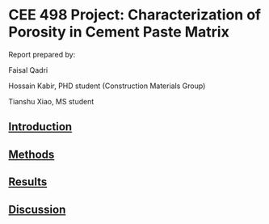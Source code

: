 # CEE 498 Project: Characterization of Porosity in Cement Paste Matrix

Report prepared by:

Faisal Qadri

Hossain Kabir, PHD student (Construction Materials Group)

Tianshu Xiao, MS student

## [Introduction](Introduction.md)

## [Methods](Mrthods.md)

## [Results](Results.md)
## [Discussion](Discussion.md)
